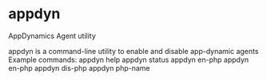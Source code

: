 # appdyn
AppDynamics Agent utility

appdyn is a command-line utility to enable and disable app-dynamic agents
Example commands:
  appdyn help
  appdyn status
  appdyn en-php
  appdyn en-php <app-name>
  appdyn dis-php
  appdyn php-name <app-name>
